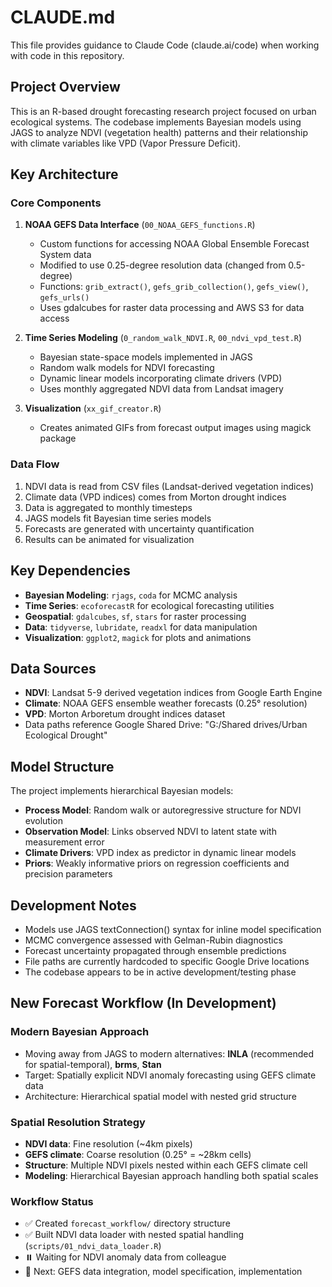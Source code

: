 # CLAUDE.md

This file provides guidance to Claude Code (claude.ai/code) when working with code in this repository.

## Project Overview

This is an R-based drought forecasting research project focused on urban ecological systems. The codebase implements Bayesian models using JAGS to analyze NDVI (vegetation health) patterns and their relationship with climate variables like VPD (Vapor Pressure Deficit).

## Key Architecture

### Core Components

1. **NOAA GEFS Data Interface** (`00_NOAA_GEFS_functions.R`)
   - Custom functions for accessing NOAA Global Ensemble Forecast System data
   - Modified to use 0.25-degree resolution data (changed from 0.5-degree)
   - Functions: `grib_extract()`, `gefs_grib_collection()`, `gefs_view()`, `gefs_urls()`
   - Uses gdalcubes for raster data processing and AWS S3 for data access

2. **Time Series Modeling** (`0_random_walk_NDVI.R`, `00_ndvi_vpd_test.R`)
   - Bayesian state-space models implemented in JAGS
   - Random walk models for NDVI forecasting
   - Dynamic linear models incorporating climate drivers (VPD)
   - Uses monthly aggregated NDVI data from Landsat imagery

3. **Visualization** (`xx_gif_creator.R`)
   - Creates animated GIFs from forecast output images using magick package

### Data Flow

1. NDVI data is read from CSV files (Landsat-derived vegetation indices)
2. Climate data (VPD indices) comes from Morton drought indices
3. Data is aggregated to monthly timesteps
4. JAGS models fit Bayesian time series models
5. Forecasts are generated with uncertainty quantification
6. Results can be animated for visualization

## Key Dependencies

- **Bayesian Modeling**: `rjags`, `coda` for MCMC analysis
- **Time Series**: `ecoforecastR` for ecological forecasting utilities  
- **Geospatial**: `gdalcubes`, `sf`, `stars` for raster processing
- **Data**: `tidyverse`, `lubridate`, `readxl` for data manipulation
- **Visualization**: `ggplot2`, `magick` for plots and animations

## Data Sources

- **NDVI**: Landsat 5-9 derived vegetation indices from Google Earth Engine
- **Climate**: NOAA GEFS ensemble weather forecasts (0.25° resolution)
- **VPD**: Morton Arboretum drought indices dataset
- Data paths reference Google Shared Drive: "G:/Shared drives/Urban Ecological Drought"

## Model Structure

The project implements hierarchical Bayesian models:
- **Process Model**: Random walk or autoregressive structure for NDVI evolution
- **Observation Model**: Links observed NDVI to latent state with measurement error
- **Climate Drivers**: VPD index as predictor in dynamic linear models
- **Priors**: Weakly informative priors on regression coefficients and precision parameters

## Development Notes

- Models use JAGS textConnection() syntax for inline model specification
- MCMC convergence assessed with Gelman-Rubin diagnostics
- Forecast uncertainty propagated through ensemble predictions
- File paths are currently hardcoded to specific Google Drive locations
- The codebase appears to be in active development/testing phase

## New Forecast Workflow (In Development)

### Modern Bayesian Approach
- Moving away from JAGS to modern alternatives: **INLA** (recommended for spatial-temporal), **brms**, **Stan**
- Target: Spatially explicit NDVI anomaly forecasting using GEFS climate data
- Architecture: Hierarchical spatial model with nested grid structure

### Spatial Resolution Strategy
- **NDVI data**: Fine resolution (~4km pixels) 
- **GEFS climate**: Coarse resolution (0.25° = ~28km cells)
- **Structure**: Multiple NDVI pixels nested within each GEFS climate cell
- **Modeling**: Hierarchical Bayesian approach handling both spatial scales

### Workflow Status
- ✅ Created `forecast_workflow/` directory structure
- ✅ Built NDVI data loader with nested spatial handling (`scripts/01_ndvi_data_loader.R`)
- ⏸️ Waiting for NDVI anomaly data from colleague
- 🔄 Next: GEFS data integration, model specification, implementation